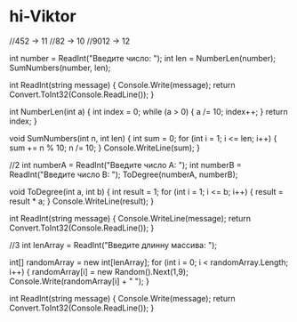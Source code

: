 # hi-Viktor
//452 -> 11
//82 -> 10
//9012 -> 12

int number = ReadInt("Введите число: ");
int len = NumberLen(number);
SumNumbers(number, len);


int ReadInt(string message)
{
    Console.Write(message);
    return Convert.ToInt32(Console.ReadLine());
}

int NumberLen(int a)
{
    int index = 0;
    while (a > 0)
    {
        a /= 10;
        index++;
    }
    return index;
}

void SumNumbers(int n, int len)
{
    int sum = 0;
    for (int i = 1; i <= len; i++)
    {
        sum += n % 10;
        n /= 10;
    }
    Console.WriteLine(sum);
}



//2
int numberA = ReadInt("Введите число A: ");
int numberB = ReadInt("Введите число B: ");
ToDegree(numberA, numberB);

void ToDegree(int a, int b)
{
    int result = 1;
    for (int i = 1; i <= b; i++)
    {
        result = result * a;
    }
    Console.WriteLine(result);
}

int ReadInt(string message)
{
    Console.WriteLine(message);
    return Convert.ToInt32(Console.ReadLine());
}







//3
int lenArray = ReadInt("Введите длинну массива: ");

int[] randomArray = new int[lenArray];
for (int i = 0; i < randomArray.Length; i++)
{
    randomArray[i] = new Random().Next(1,9);
    Console.Write(randomArray[i] + " ");
}

int ReadInt(string message)
{
    Console.Write(message);
    return Convert.ToInt32(Console.ReadLine());
}
